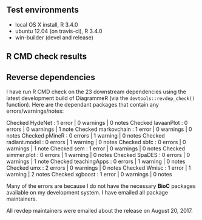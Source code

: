 ## Test environments
* local OS X install, R 3.4.0
* ubuntu 12.04 (on travis-ci), R 3.4.0
* win-builder (devel and release)

## R CMD check results

## Reverse dependencies

I have run R CMD check on the 23 downstream dependencies using the latest development build of DiagrammeR (via the `devtools::revdep_check()` function). Here are the dependant packages that contain any errors/warnings/notes:

Checked HydeNet            : 1 error  | 0 warnings | 0 notes
Checked lavaanPlot         : 0 errors | 0 warnings | 1 note 
Checked markovchain        : 1 error  | 0 warnings | 0 notes
Checked pMineR             : 0 errors | 1 warning  | 0 notes
Checked radiant.model      : 0 errors | 1 warning  | 0 notes
Checked sbfc               : 0 errors | 0 warnings | 1 note 
Checked sem                : 1 error  | 0 warnings | 0 notes
Checked simmer.plot        : 0 errors | 1 warning  | 0 notes
Checked SpaDES             : 0 errors | 0 warnings | 1 note 
Checked teachingApps       : 0 errors | 1 warning  | 0 notes
Checked umx                : 2 errors | 0 warnings | 0 notes
Checked Wmisc              : 1 error  | 1 warning  | 2 notes
Checked xgboost            : 1 error  | 0 warnings | 0 notes

Many of the errors are because I do not have the necessary **BioC** packages available on my development system. I have emailed all package maintainers.

All revdep maintainers were emailed about the release on August 20, 2017.

